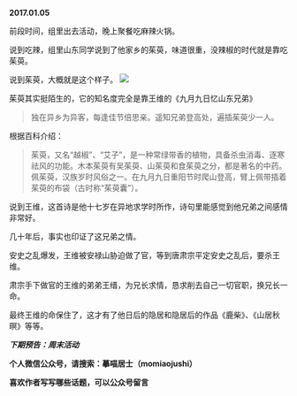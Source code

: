 
        
**2017.01.05**

前段时间，组里出去活动，晚上聚餐吃麻辣火锅。

说到吃辣，组里山东同学说到了他家乡的茱萸，味道很重，没辣椒的时代就是靠吃茱萸。

说到茱萸，大概就是这个样子。
![](https://pic4.zhimg.com/v2-89fd9d423ff922e19ae79c07b2c84db5.jpg)


茱萸其实挺陌生的，它的知名度完全是靠王维的《九月九日忆山东兄弟》
>独在异乡为异客，每逢佳节倍思亲。遥知兄弟登高处，遍插茱萸少一人。


根据百科介绍：
>茱萸，又名“越椒”、“艾子”，是一种常绿带香的植物，具备杀虫消毒、逐寒祛风的功能。木本茱萸有吴茱萸、山茱萸和食茱萸之分，都是著名的中药。佩茱萸，汉族岁时风俗之一。在九月九日重阳节时爬山登高，臂上佩带插着茱萸的布袋（古时称“茱萸囊”）。


说到王维，这首诗是他十七岁在异地求学时所作，诗句里能感觉到他兄弟之间感情非常好。

几十年后，事实也印证了这兄弟之情。

安史之乱爆发，王维被安禄山胁迫做了官，等到唐肃宗平定安史之乱后，要杀王维。

肃宗手下做官的王维的弟弟王缙，为兄长求情，恳求削去自己一切官职，换兄长一命。

最终王维的命保住了，这才有了他日后的隐居和隐居后的作品《鹿柴》、《山居秋暝》等等。


***下期预告：周末活动***


**个人微信公众号，请搜索：摹喵居士（momiaojushi）**

**喜欢作者写写哪些话题，可以公众号留言**

      